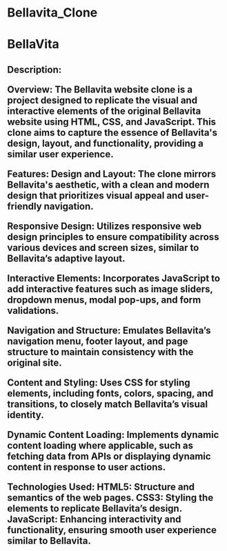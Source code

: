 # Bellavita_Clone
<h1>BellaVita</h1>
<h2>Description: <p>Overview:
The Bellavita website clone is a project designed to replicate the visual and interactive elements of the original Bellavita website using HTML, CSS, and JavaScript. This clone aims to capture the essence of Bellavita's design, layout, and functionality, providing a similar user experience.

Features:
Design and Layout: The clone mirrors Bellavita's aesthetic, with a clean and modern design that prioritizes visual appeal and user-friendly navigation.

Responsive Design: Utilizes responsive web design principles to ensure compatibility across various devices and screen sizes, similar to Bellavita’s adaptive layout.

Interactive Elements: Incorporates JavaScript to add interactive features such as image sliders, dropdown menus, modal pop-ups, and form validations.

Navigation and Structure: Emulates Bellavita’s navigation menu, footer layout, and page structure to maintain consistency with the original site.

Content and Styling: Uses CSS for styling elements, including fonts, colors, spacing, and transitions, to closely match Bellavita’s visual identity.

Dynamic Content Loading: Implements dynamic content loading where applicable, such as fetching data from APIs or displaying dynamic content in response to user actions.

Technologies Used:
HTML5: Structure and semantics of the web pages.
CSS3: Styling the elements to replicate Bellavita’s design.
JavaScript: Enhancing interactivity and functionality, ensuring smooth user experience similar to Bellavita.</p></h2>


